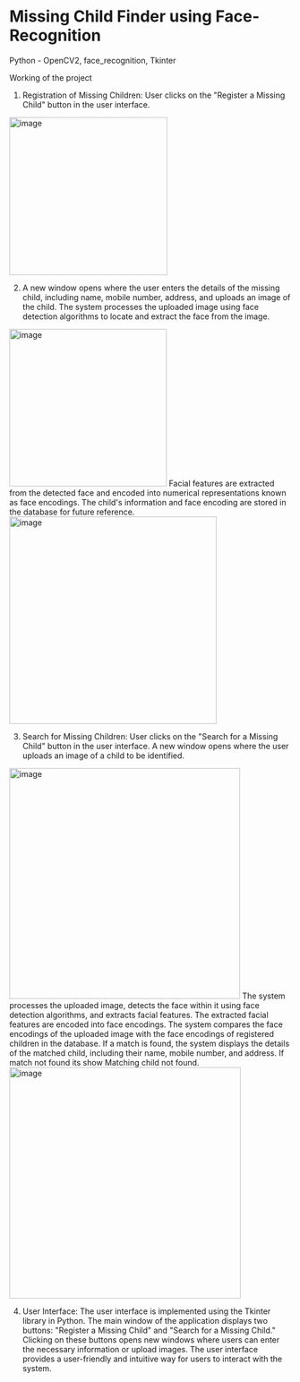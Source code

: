 # Missing Child Finder using Face-Recognition

Python - OpenCV2, face_recognition, Tkinter



Working of the project

1. Registration of Missing Children: User clicks on the "Register a Missing Child" button in the user interface.
<img width="282" alt="image" src="https://github.com/mrpiyushkataria/Missing_Child_Finder/assets/57060900/f53e84c2-9d53-406c-a369-7370c4680455">

2. A new window opens where the user enters the details of the missing child, including name, mobile number, address, and uploads an image of the child. The system processes the uploaded image using face detection algorithms to locate and extract the face from the image.
<img width="281" alt="image" src="https://github.com/mrpiyushkataria/Missing_Child_Finder/assets/57060900/64030737-1bb4-4de4-a3e8-455dfe83e2ed">
Facial features are extracted from the detected face and encoded into numerical representations known as face encodings. The child's information and face encoding are stored in the database for future reference.
<img width="370" alt="image" src="https://github.com/mrpiyushkataria/Missing_Child_Finder/assets/57060900/00f7f41c-0fe6-4da7-8fb2-d16e70ac38a8">


3. Search for Missing Children: User clicks on the "Search for a Missing Child" button in the user interface.
   A new window opens where the user uploads an image of a child to be identified.
<img width="412" alt="image" src="https://github.com/mrpiyushkataria/Missing_Child_Finder/assets/57060900/8038c79d-49cc-427c-a257-918e042e6c3a">
The system processes the uploaded image, detects the face within it using face detection algorithms, and extracts facial features. The extracted facial features are encoded into face encodings. The system compares the face encodings of the uploaded image with the face encodings of registered children in the database. If a match is found, the system displays the details of the matched child, including their name, mobile number, and address.
If match not found its show Matching child not found.
<img width="413" alt="image" src="https://github.com/mrpiyushkataria/Missing_Child_Finder/assets/57060900/a6bd0105-affe-4f06-86db-1314f289b20d">


4. User Interface: The user interface is implemented using the Tkinter library in Python. The main window of the application displays two buttons: "Register a Missing Child" and "Search for a Missing Child." Clicking on these buttons opens new windows where users can enter the necessary information or upload images. The user interface provides a user-friendly and intuitive way for users to interact with the system.
